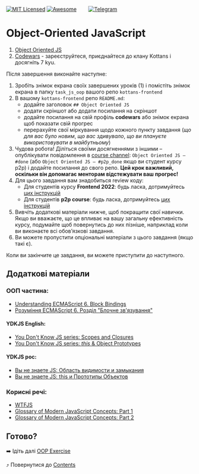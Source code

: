 [![MIT Licensed][icon-mit]][license]
[![Awesome][icon-awesome]][awesome]
&nbsp;&nbsp;&nbsp;&nbsp;&nbsp;&nbsp;
[![Telegram][icon-chat]][chat]

# Object-Oriented JavaScript

1. [Object Oriented JS](https://classroom.udacity.com/courses/ud015)
1. [Сodewars](https://www.codewars.com/) - зареєструйтеся, приєднайтеся до клану Kottans і досягніть 7 kyu.

Після завершення виконайте наступне:
1. Зробіть знімок екрана своїх завершених уроків (1)
   і помістіть знімок екрана в папку `task_js_oop`
   вашого репо `kottans-frontend`
2. В вашому `kottans-frontend` репо `README.md`:
   * додайте заголовок `## Object Oriented JS`
   * додати скріншот або додати посилання на скріншот
   * додайте посилання на свій профіль **codewars** або знімок екрана
     щоб показати свій прогрес
   * перерахуйте свої міркування щодо кожного пункту завдання
     (_що для вас було новим_, _що вас здивувало_, _що ви плануєте використовувати в майбутньому_)
3. Чудова робота! Діліться своїми досягненнями з іншими –
   опублікувати повідомлення в [course channel][chat]:
   `Object Oriented JS — #done` (або `Object Oriented JS — #p2p_done` якщо ви студент курсу p2p) і додайте посилання до свого репо. **Цей крок важливий, оскільки він допомагає менторам відстежувати ваш прогрес!**
4. Для цього завдання вам знадобиться review коду:
   - Для студентів курсу **Frontend 2022**: будь ласка, дотримуйтесь [цих інструкцій](https://github.com/kottans/frontend-2021-homeworks/blob/master/README.md)
   - Для студентів **p2p course**: будь ласка, дотримуйтесь [цих інструкцій](https://github.com/kottans/frontend-2019-p2p/blob/master/CONTRIBUTING.md)
5. Вивчіть додаткові матеріали нижче, щоб покращити свої навички.
    Якщо ви вважаєте, що це впливає на вашу загальну ефективність курсу, подумайте щоб
    повернутись до них пізніше, наприклад коли ви виконаєте всі обов’язкові завдання.
6. Ви можете пропустити опціональні матеріали з цього завдання (якщо такі є).

Коли ви закінчите це завдання, ви можете приступити до наступного.

## Додаткові матеріали

### ООП частина:

- [Understanding ECMAScript 6. Block Bindings](https://leanpub.com/understandinges6/read/#leanpub-auto-block-bindings)
- [Рoзуміння ECMAScript 6. Розділ "Блочне зв'язування"](https://understandinges6.denysdovhan.com/manuscript/01-Block-Bindings.html)

#### YDKJS English:

- [You Don't Know JS series: Scopes and Closures](https://github.com/getify/You-Dont-Know-JS/tree/2nd-ed/scope-closures)
- [You Don't Know JS series: _this_ & Object Prototypes](https://github.com/getify/You-Dont-Know-JS/tree/1st-ed/this%20%26%20object%20prototypes)

#### YDKJS рос:

- [Вы не знаете JS: Область видимости и замыкания](https://github.com/azat-io/you-dont-know-js-ru/tree/master/scope%20%26%20closures)
- [Вы не знаете JS: this и Прототипы Объектов](https://github.com/azat-io/you-dont-know-js-ru/tree/master/this%20%26%20object%20prototypes)

### Корисні речі:

- [WTFJS](https://github.com/denysdovhan/wtfjs/blob/master/README.md)
- [Glossary of Modern JavaScript Concepts: Part 1](https://auth0.com/blog/glossary-of-modern-javascript-concepts/)
- [Glossary of Modern JavaScript Concepts: Part 2](https://auth0.com/blog/glossary-of-modern-javascript-concepts-part-2/)


## Готово?

➡️ Ідіть далі [OOP Exercise](js-post-oop.md)

⤴️ Повернутися до [Contents](../contents.md)


[icon-chat]: https://img.shields.io/badge/chat-on%20telegram-blue.svg
[icon-mit]: https://img.shields.io/badge/license-MIT-blue.svg
[icon-awesome]: https://cdn.rawgit.com/sindresorhus/awesome/d7305f38d29fed78fa85652e3a63e154dd8e8829/media/badge.svg

[license]: https://github.com/Kottans/web/blob/master/LICENSE.md
[awesome]: https://github.com/sindresorhus/awesome#front-end-development
[chat]: https://t.me/joinchat/CX8EF1JmLm9IM6J6oy2U7Q
